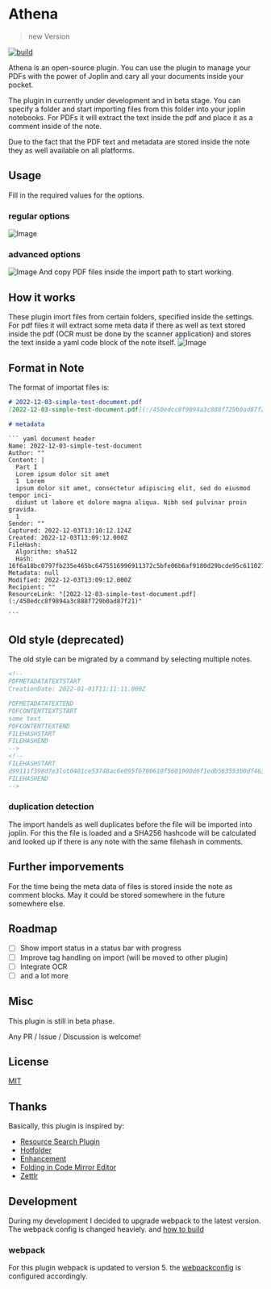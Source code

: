 # Athena

> new Version

[![build](https://github.com/makaanneo/joplin-plugin-athena/actions/workflows/ci.yml/badge.svg)](https://github.com/makaanneo/joplin-plugin-athena/actions/workflows/ci.yml)

Athena is an open-source plugin. You can use the plugin to manage your PDFs with the power of Joplin and cary all your documents inside your pocket.

The plugin in currently under development and in beta stage. You can specify a folder and start importing files from this folder into your joplin notebooks. For PDFs it will extract the text inside the pdf and place it as a comment inside of the note.

Due to the fact that the PDF text and metadata are stored inside the note they as well available on all platforms.

## Usage

Fill in the required values for the options.
### regular options
![Image](assets/JoplinOptionsSimple.png)
### advanced options
![Image](assets/JoplinOptionsAdvanced.png)
And copy PDF files inside the import path to start working.

## How it works
These plugin imort files from certain folders, specified inside the settings. For pdf files it will extract some meta data if there as well as text stored inside the pdf (OCR must be done by the scanner application) and stores the text inside a yaml code block of the note itself.
![Image](assets/Athena_in_action.png)

## Format in Note
The format of importat files is:

``` markdown
# 2022-12-03-simple-test-document.pdf
[2022-12-03-simple-test-document.pdf](:/450edcc8f9894a3c888f729b0ad87f21)

# metadata
```
````
``` yaml document header
Name: 2022-12-03-simple-test-document
Author: ""
Content: |
  Part I
  Lorem ipsum dolor sit amet
  1  Lorem
  ipsum dolor sit amet, consectetur adipiscing elit, sed do eiusmod tempor inci-
  didunt ut labore et dolore magna aliqua. Nibh sed pulvinar proin gravida.
  1
Sender: ""
Captured: 2022-12-03T13:10:12.124Z
Created: 2022-12-03T13:09:12.000Z
FileHash:
  Algorithm: sha512
  Hash: 16f6a18bc0797fb235e465bc6475516996911372c5bfe06b6af9180d29bcde95c611027614a4a1d4511a453fe918431016c113b9e42d594ec900138c51b3ad6a
Metadata: null
Modified: 2022-12-03T13:09:12.000Z
Recipient: ""
ResourceLink: "[2022-12-03-simple-test-document.pdf](:/450edcc8f9894a3c888f729b0ad87f21)"

```
````

## Old style (deprecated)
The old style can be migrated by a command by selecting multiple notes.
```xml
<!--
PDFMETADATATEXTSTART
CreationDate: 2022-01-01T11:11:11.000Z

PDFMETADATATEXTEND
PDFCONTENTTEXTSTART
some text
PDFCONTENTTEXTEND
FILEHASHSTART
FILEHASHEND
-->
<!--
FILEHASHSTART
d99111f398d7e3lot0481ce53748ac6e095f6700610f5601900d6f1edb563553b0df463dd325abe4e41d278a849658f087b2b1246fkdbaea5c9acac05d59cd78d59
FILEHASHEND
-->
```

### duplication detection
The import handels as well duplicates before the file will be imported into joplin. For this the file is loaded and a SHA256 hashcode will be calculated and looked up if there is any note with the same filehash in comments.

## Further imporvements
For the time being the meta data of files is stored inside the note as comment blocks. May it could be stored somewhere in the future somewhere else.

## Roadmap

- [ ] Show import status in a status bar with progress
- [ ] Improve tag handling on import (will be moved to other plugin)
- [ ] Integrate OCR
- [ ] and a lot more

## Misc

This plugin is still in beta phase.

Any PR / Issue / Discussion is welcome!

## License

[MIT](LICENSE.md)

## Thanks

Basically, this plugin is inspired by:

- [Resource Search Plugin](https://github.com/roman-r-m/joplin-plugin-resource-search)
- [Hotfolder](https://github.com/JackGruber/joplin-plugin-hotfolder)
- [Enhancement](https://github.com/SeptemberHX/joplin-plugin-enhancement)
- [Folding in Code Mirror Editor](https://github.com/ambrt/joplin-plugin-fold-cm)
- [Zettlr](https://www.zettlr.com/)

## Development

During my development I decided to upgrade webpack to the latest version. The webpack config is changed heaviely.
and [how to build](GENERATOR_DOC.md)

### webpack

For this plugin webpack is updated to version 5. the [webpackconfig](webpack.config.js) is configured accordingly.
